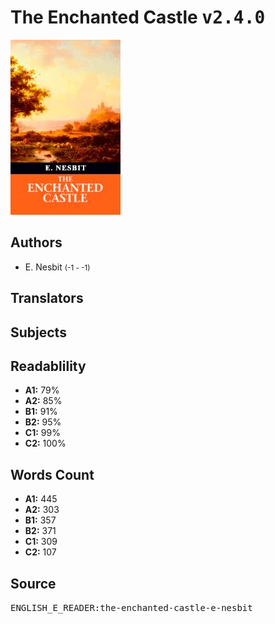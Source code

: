 # The Enchanted Castle <kbd>v2.4.0</kbd>

![](./cover.medium.jpg "")

## Authors


 - E. Nesbit <small>(-1 - -1)</small>

## Translators



## Subjects



## Readablility


 - **A1:** 79%
 - **A2:** 85%
 - **B1:** 91%
 - **B2:** 95%
 - **C1:** 99%
 - **C2:** 100%

## Words Count


 - **A1:** 445
 - **A2:** 303
 - **B1:** 357
 - **B2:** 371
 - **C1:** 309
 - **C2:** 107

## Source


<kbd>ENGLISH_E_READER:the-enchanted-castle-e-nesbit</kbd>
